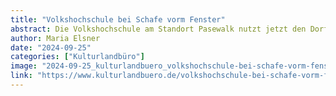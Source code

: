 ```yaml
---
title: "Volkshochschule bei Schafe vorm Fenster"
abstract: Die Volkshochschule am Standort Pasewalk nutzt jetzt den Dorfkalender Schafe vorm Fenster für ihr Kursangebot in Uecker-Randow. Unter anderem im Kalender von Pasewalk, aber auch in vielen anderen Ortskalendern der Region sind die Termine jetzt abrufbar.
author: Maria Elsner
date: "2024-09-25"
categories: ["Kulturlandbüro"]
image: "2024-09-25_kulturlandbuero_volkshochschule-bei-schafe-vorm-fenster.jpg"
link: "https://www.kulturlandbuero.de/volkshochschule-bei-schafe-vorm-fenster/"
---
```

